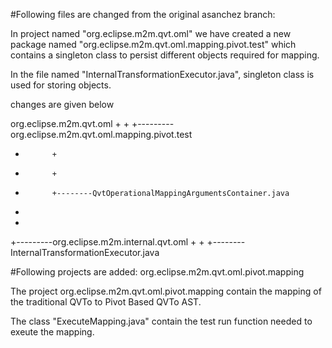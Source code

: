 #Following files are changed from the original asanchez branch:

In project named "org.eclipse.m2m.qvt.oml" we have created a new package named "org.eclipse.m2m.qvt.oml.mapping.pivot.test" which contains
a singleton class to persist different objects required for mapping.

In the file named "InternalTransformationExecutor.java", singleton class is used for storing objects.

changes are given below

org.eclipse.m2m.qvt.oml
+
+
+---------org.eclipse.m2m.qvt.oml.mapping.pivot.test
+           +
+           +
+           +--------QvtOperationalMappingArgumentsContainer.java
+
+ 
+---------org.eclipse.m2m.internal.qvt.oml
            +
            +
            +--------InternalTransformationExecutor.java
          
#Following projects are added:
org.eclipse.m2m.qvt.oml.pivot.mapping 

The project org.eclipse.m2m.qvt.oml.pivot.mapping contain the mapping of the traditional QVTo to Pivot Based QVTo AST.


The class "ExecuteMapping.java" contain the test run function needed to exeute the mapping.
